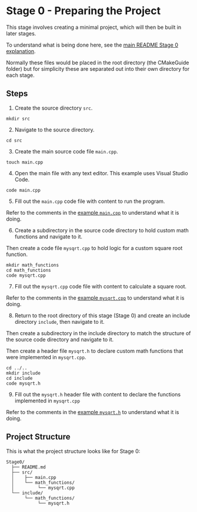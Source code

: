 # Stage 0 - Preparing the Project

This stage involves creating a minimal project, which will then be built in later stages.

To understand what is being done here, see the [main README Stage 0 explanation](../README.md#stage-0---preparing-the-project).

Normally these files would be placed in the root directory (the CMakeGuide folder) but for simplicity these are separated out into their own directory for each stage.

## Steps

1. Create the source directory `src`.

```
mkdir src
```

2. Navigate to the source directory.

```
cd src
```

3. Create the main source code file `main.cpp`.

```
touch main.cpp
```

4. Open the main file with any text editor. This example uses Visual Studio Code.

```
code main.cpp
```

5. Fill out the `main.cpp` code file with content to run the program.

Refer to the comments in the [example `main.cpp`](./src/main.cpp) to understand what it is doing.

6. Create a subdirectory in the source code directory to hold custom math functions and navigate to it.

Then create a code file `mysqrt.cpp` to hold logic for a custom square root function.

```
mkdir math_functions
cd math_functions
code mysqrt.cpp
```

7. Fill out the `mysqrt.cpp` code file with content to calculate a square root.

Refer to the comments in the [example `mysqrt.cpp`](./src/math_functions/mysqrt.cpp) to understand what it is doing.

8. Return to the root directory of this stage (Stage 0) and create an include directory `include`, then navigate to it.

Then create a subdirectory in the include directory to match the structure of the source code directory and navigate to it.

Then create a header file `mysqrt.h` to declare custom math functions that were implemented in `mysqrt.cpp`.

```
cd ../..
mkdir include
cd include
code mysqrt.h
```

9. Fill out the `mysqrt.h` header file with content to declare the functions implemented in `mysqrt.cpp`

Refer to the comments in the [example `mysqrt.h`](./include/math_functions/mysqrt.h) to understand what it is doing.

## Project Structure

This is what the project structure looks like for Stage 0:

```
Stage0/
  ├── README.md
  ├── src/
  │    ├── main.cpp
  │    └── math_functions/
  │         └── mysqrt.cpp
  └── include/
       └── math_functions/
            └── mysqrt.h
```
